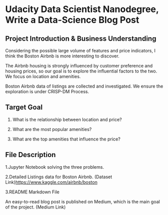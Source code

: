 # Udacity Data Scientist Nanodegree, Write a Data-Science Blog Post

## Project Introduction & Business Understanding

Considering the possible large volume of features and price indicators, I think the Boston Airbnb is more interesting to discover.

The Airbnb housing is strongly influenced by customer preference and housing prices, so our goal is to explore the influential factors to the two. We focus on location and amenities.

Boston Airbnb data of listings are collected and investigated. We ensure the exploration is under CRISP-DM Process.

## Target Goal

1. What is the relationship between location and price?

2. What are the most popular amenities?  

3. What are the top amenities that influence the price? 

## File Description

1.Jupyter Notebook solving the three problems.

2.Detailed Listings data for Boston Airbnb.
(Dataset Link)https://www.kaggle.com/airbnb/boston

3.README Markdown File

An easy-to-read blog post is published on Medium, which is the main goal of the project.
(Medium Link)

